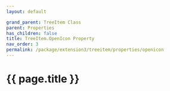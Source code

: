 ```yaml
---
layout: default

grand_parent: TreeItem Class
parent: Properties
has_children: false
title: TreeItem.OpenIcon Property
nav_order: 3
permalink: /package/extension3/treeitem/properties/openicon
---
```

# {{ page.title }}
